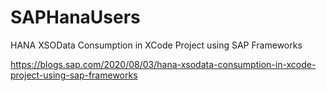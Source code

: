 # SAPHanaUsers
HANA XSOData Consumption in XCode Project using SAP Frameworks

https://blogs.sap.com/2020/08/03/hana-xsodata-consumption-in-xcode-project-using-sap-frameworks
